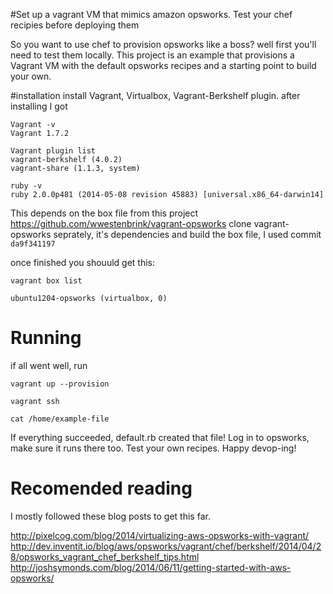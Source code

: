 #Set up a vagrant VM that mimics amazon opsworks. Test your chef recipies before deploying them

So you want to use chef to provision opsworks like a boss? well first you'll need to test them locally. This project is an example that provisions a Vagrant VM with the default opsworks recipes and a starting point to build your own.

#installation
install Vagrant, Virtualbox, Vagrant-Berkshelf plugin. after installing I got

    
    Vagrant -v
    Vagrant 1.7.2
    
    Vagrant plugin list
    vagrant-berkshelf (4.0.2)
    vagrant-share (1.1.3, system)
    
    ruby -v
    ruby 2.0.0p481 (2014-05-08 revision 45883) [universal.x86_64-darwin14]

This depends on the box file from this project https://github.com/wwestenbrink/vagrant-opsworks
clone vagrant-opsworks seprately, it's dependencies and build the box file, I used commit `da9f341197`

once finished you shouuld get this:

    vagrant box list

    ubuntu1204-opsworks (virtualbox, 0)

# Running
if all went well, run

    vagrant up --provision

    vagrant ssh

    cat /home/example-file

If everything succeeded, default.rb created that file! Log in to opsworks, make sure it runs there too. Test your own recipes. Happy devop-ing!

# Recomended reading 
I mostly followed these blog posts to get this far.

http://pixelcog.com/blog/2014/virtualizing-aws-opsworks-with-vagrant/
http://dev.inventit.io/blog/aws/opsworks/vagrant/chef/berkshelf/2014/04/28/opsworks_vagrant_chef_berkshelf_tips.html
http://joshsymonds.com/blog/2014/06/11/getting-started-with-aws-opsworks/
  